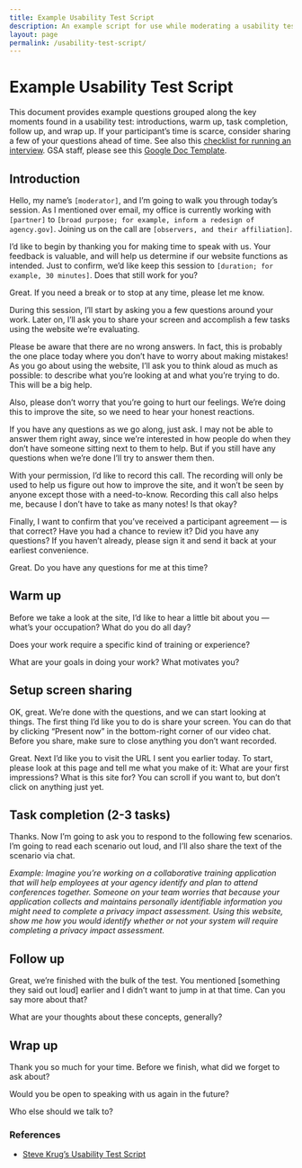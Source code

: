 ```yaml
---
title: Example Usability Test Script
description: An example script for use while moderating a usability testing
layout: page
permalink: /usability-test-script/
---
```


<style type="text/css" media="print">
@page {
  margin: 1in;
}
</style>

# Example Usability Test Script

This document provides example questions grouped along the key moments found in a usability test: introductions, warm up, task completion, follow up, and wrap up. If your participant’s time is scarce, consider sharing a few of your questions ahead of time. See also this [checklist for running an interview](/interview-checklist/). GSA staff, please see this [Google Doc Template](https://docs.google.com/document/d/1VimyVSt7qK3iKc2uZkobLWM0zuJuvO03vFk_R_EjhOU/edit#).

## Introduction

Hello, my name’s `[moderator]`, and I’m going to walk you through today’s session. As I mentioned over email, my office is currently working with `[partner]` to `[broad purpose; for example, inform a redesign of agency.gov]`. Joining us on the call are `[observers, and their affiliation]`.

I’d like to begin by thanking you for making time to speak with us. Your feedback is valuable, and will help us determine if our website functions as intended. Just to confirm, we’d like keep this session to `[duration; for example, 30 minutes]`. Does that still work for you?

Great. If you need a break or to stop at any time, please let me know.

During this session, I’ll start by asking you a few questions around your work. Later on, I’ll ask you to share your screen and accomplish a few tasks using the website we’re evaluating.

Please be aware that there are no wrong answers. In fact, this is probably the one place today where you don’t have to worry about making mistakes! As you go about using the website, I’ll ask you to think aloud as much as possible: to describe what you’re looking at and what you’re trying to do. This will be a big help.

Also, please don’t worry that you’re going to hurt our feelings. We’re doing this to improve the site, so we need to hear your honest reactions.

If you have any questions as we go along, just ask. I may not be able to answer them right away, since we’re interested in how people do when they don’t have someone sitting next to them to help. But if you still have any questions when we’re done I’ll try to answer them then.

With your permission, I’d like to record this call. The recording will only be used to help us figure out how to improve the site, and it won’t be seen by anyone except those with a need-to-know. Recording this call also helps me, because I don’t have to take as many notes! Is that okay?

Finally, I want to confirm that you’ve received a participant agreement — is that correct? Have you had a chance to review it? Did you have any questions? If you haven’t already, please sign it and send it back at your earliest convenience.

Great. Do you have any questions for me at this time?



## Warm up

Before we take a look at the site, I’d like to hear a little bit about you — what’s your occupation? What do you do all day?

Does your work require a specific kind of training or experience?

What are your goals in doing your work? What motivates you?

## Setup screen sharing

OK, great. We’re done with the questions, and we can start looking at things. The first thing I’d like you to do is share your screen. You can do that by clicking “Present now” in the bottom-right corner of our video chat. Before you share, make sure to close anything you don’t want recorded.

Great. Next I’d like you to visit the URL I sent you earlier today. To start, please look at this page and tell me what you make of it: What are your first impressions? What is this site for? You can scroll if you want to, but don’t click on anything just yet.


## Task completion (2-3 tasks)

Thanks. Now I’m going to ask you to respond to the following few scenarios. I’m going to read each scenario out loud, and I’ll also share the text of the scenario via chat.

*Example: Imagine you’re working on a collaborative training application that will help employees at your agency identify and plan to attend conferences together. Someone on your team worries that because your application collects and maintains personally identifiable information you might need to complete a privacy impact assessment. Using this website, show me how you would identify whether or not your system will require completing a privacy impact assessment.*


## Follow up

Great, we’re finished with the bulk of the test. You mentioned [something they said out loud] earlier and I didn’t want to jump in at that time. Can you say more about that?

What are your thoughts about these concepts, generally?


## Wrap up

Thank you so much for your time. Before we finish, what did we forget to ask about?

Would you be open to speaking with us again in the future?

Who else should we talk to?

### References

- [Steve Krug’s Usability Test Script](http://sensible.com/downloads/test-script-web.pdf)
